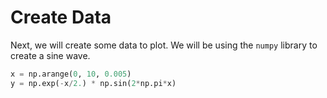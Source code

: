# Create Data

Next, we will create some data to plot. We will be using the `numpy` library to create a sine wave.

```python
x = np.arange(0, 10, 0.005)
y = np.exp(-x/2.) * np.sin(2*np.pi*x)
```
